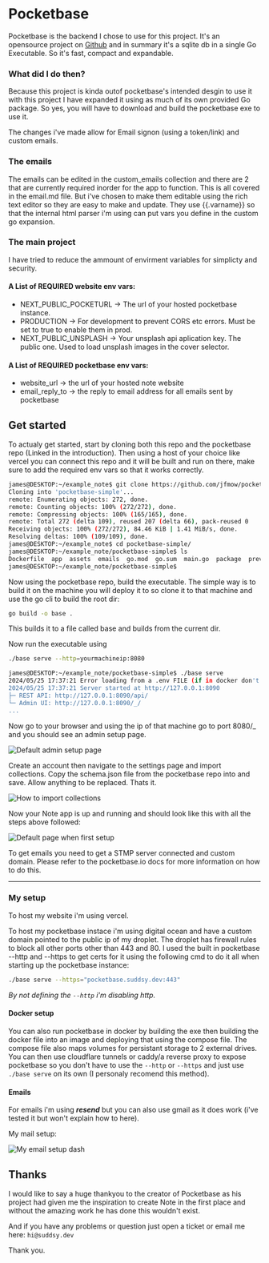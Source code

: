 # Pocketbase
Pocketbase is the backend I chose to use for this project. It's an opensource project on [Github](https://github.com/pocketbase/pocketbase) and in summary it's a sqlite db in a single Go Executable. So it's fast, compact and expandable.

### What did I do then?
Because this project is kinda outof pocketbase's intended desgin to use it with this project I have expanded it using as much of its own provided Go package. So yes, you will have to download and build the pocketbase exe to use it.

The changes i've made allow for Email signon (using a token/link) and custom emails.

### The emails
The emails can be edited in the custom_emails collection and there are 2 that are currently required inorder for the app to function. This is all covered in the email.md file. But i've chosen to make them editable using the rich text editor so they are easy to make and update. They use {{.varname}} so that the internal html parser i'm using can put vars you define in the custom go expansion.

### The main project
I have tried to reduce the ammount of envirment variables for simplicty and security.
#### A List of REQUIRED website env vars:
- NEXT_PUBLIC_POCKETURL -> The url of your hosted pocketbase instance.
- PRODUCTION -> For development to prevent CORS etc errors. Must be set to true to enable them in prod.
- NEXT_PUBLIC_UNSPLASH -> Your unsplash api aplication key. The public one. Used to load unsplash images in the cover selector.
#### A List of REQUIRED pocketbase env vars:
- website_url -> the url of your hosted note website
- email_reply_to -> the reply to email address for all emails sent by pocketbase

## Get started
To actualy get started, start by cloning both this repo and the pocketbase repo (Linked in the introduction). Then using a host of your choice like vercel you can connect this repo and it will be built and run on there, make sure to add the required env vars so that it works correctly.

```bash
james@DESKTOP:~/example_note$ git clone https://github.com/jfmow/pocketbase-simple
Cloning into 'pocketbase-simple'...
remote: Enumerating objects: 272, done.
remote: Counting objects: 100% (272/272), done.
remote: Compressing objects: 100% (165/165), done.
remote: Total 272 (delta 109), reused 207 (delta 66), pack-reused 0
Receiving objects: 100% (272/272), 84.46 KiB | 1.41 MiB/s, done.
Resolving deltas: 100% (109/109), done.
james@DESKTOP:~/example_note$ cd pocketbase-simple/
james@DESKTOP:~/example_note/pocketbase-simple$ ls
Dockerfile  app  assets  emails  go.mod  go.sum  main.go  package  preview_page.json  readme.md
james@DESKTOP:~/example_note/pocketbase-simple$
```

Now using the pocketbase repo, build the executable. The simple way is to build it on the machine you will deploy it to so clone it to that machine and use the go cli to build the root dir:
```bash
go build -o base .
```
This builds it to a file called base and builds from the current dir.

Now run the executable using
```bash
./base serve --http=yourmachineip:8080
```

```bash
james@DESKTOP:~/example_note/pocketbase-simple$ ./base serve
2024/05/25 17:37:21 Error loading from a .env FILE (if in docker don't worry if your using compose)
2024/05/25 17:37:21 Server started at http://127.0.0.1:8090
├─ REST API: http://127.0.0.1:8090/api/
└─ Admin UI: http://127.0.0.1:8090/_/
...
```
Now go to your browser and using the ip of that machine go to port 8080/_ and you should see an admin setup page.

![Default admin setup page](https://github.com/jfmow/noti/assets/103403655/fbaf4d32-b0b5-4c54-8e1a-b679d685db20)


Create an account then navigate to the settings page and import collections. Copy the schema.json file from the pocketbase repo into and save. Allow anything to be replaced. Thats it.

![How to import collections](https://github.com/jfmow/noti/assets/103403655/434a700a-3525-4cb9-9b88-1ce311015a19)


Now your Note app is up and running and should look like this with all the steps above followed:

![Default page when first setup](https://github.com/jfmow/noti/assets/103403655/a4fdc0be-8d29-4b10-b10e-413a69257a79)


To get emails you need to get a STMP server connected and custom domain. Please refer to the pocketbase.io docs for more information on how to do this.

---
### My setup
To host my website i'm using vercel.

To host my pocketbase instace i'm using digital ocean and have a custom domain pointed to the public ip of my droplet. The droplet has firewall rules to block all other ports other than 443 and 80. I used the built in pocketbase --http and --https to get certs for it using the following cmd to do it all when starting up the pocketbase instance:
```bash
./base serve --https="pocketbase.suddsy.dev:443"
```
*By not defining the ```--http``` i'm disabling http.*

#### Docker setup
You can also run pocketbase in docker by building the exe then building the docker file into an image and deploying that using the compose file. The compose file also maps volumes for persistant storage to 2 external drives. You can then use cloudflare tunnels or caddy/a reverse proxy to expose pocketbase so you don't have to use the ```--http``` or ```--https``` and just use ```./base serve``` on its own (I personaly recomend this method).

#### Emails
For emails i'm using ***resend*** but you can also use gmail as it does work (i've tested it but won't explain how to here).

My mail setup:

![My email setup dash](https://github.com/jfmow/noti/assets/103403655/0b9cbcc7-783b-4d5e-a82e-95ffb7c4d4f9)


## Thanks

I would like to say a huge thankyou to the creator of Pocketbase as his project had given me the inspiration to create Note in the first place and without the amazing work he has done this wouldn't exist.

And if you have any problems or question just open a ticket or email me here: ```hi@suddsy.dev```

Thank you.
